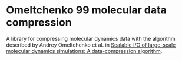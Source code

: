 # Omeltchenko 99 molecular data compression

A library for compressing molecular dynamics data with the algorithm described by Andrey Omeltchenko et al. in [Scalable I/O of large-scale molecular dynamics simulations: A data-compression algorithm](http://cacs.usc.edu/papers/Omelchenko-DataCmp-CPC00.pdf).
